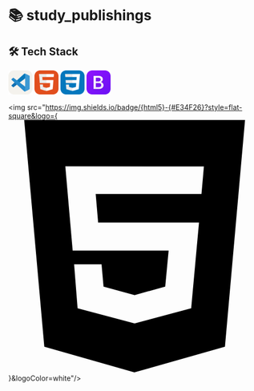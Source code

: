 # 📚 study_publishings

## 🛠️ Tech Stack
<img alt="vscode" src="./icons/VSCode-Light.svg" width="48"> <img alt="html" src="./icons/HTML.svg" width="48"> <img alt="css" src="./icons/CSS.svg" width="48"> <img alt="bootstrap" src="./icons/Bootstrap.svg" width="48"> 

<img src="https://img.shields.io/badge/{html5}-{#E34F26}?style=flat-square&logo={<svg role="img" viewBox="0 0 24 24" xmlns="http://www.w3.org/2000/svg"><title>HTML5</title><path d="M1.5 0h21l-1.91 21.563L11.977 24l-8.564-2.438L1.5 0zm7.031 9.75l-.232-2.718 10.059.003.23-2.622L5.412 4.41l.698 8.01h9.126l-.326 3.426-2.91.804-2.955-.81-.188-2.11H6.248l.33 4.171L12 19.351l5.379-1.443.744-8.157H8.531z"/></svg>}&logoColor=white"/>
